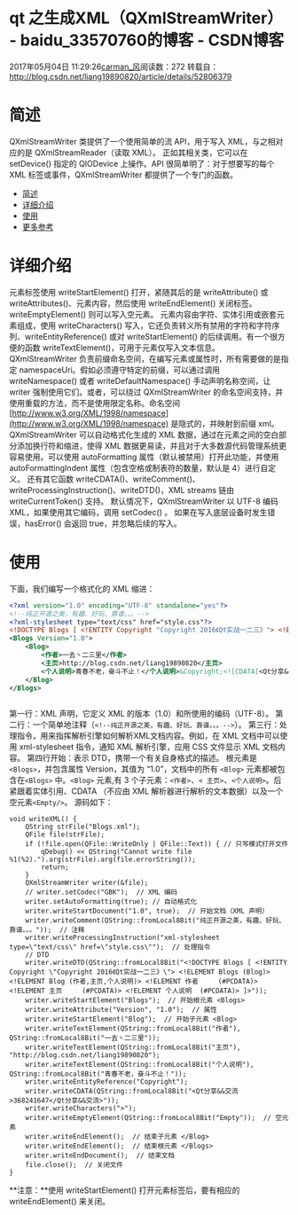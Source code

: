 # qt 之生成XML（QXmlStreamWriter） - baidu_33570760的博客 - CSDN博客
2017年05月04日 11:29:26[carman_风](https://me.csdn.net/baidu_33570760)阅读数：272
转载自：http://blog.csdn.net/liang19890820/article/details/52806379
# 简述
QXmlStreamWriter 类提供了一个使用简单的流 API，用于写入 XML，与之相对应的是 QXmlStreamReader（读取 XML）。
正如其相关类，它可以在 setDevice() 指定的 QIODevice 上操作。API 很简单明了：对于想要写的每个 XML 标签或事件，QXmlStreamWriter 都提供了一个专门的函数。
- [简述](http://blog.csdn.net/liang19890820/article/details/52806379#%E7%AE%80%E8%BF%B0)
- [详细介绍](http://blog.csdn.net/liang19890820/article/details/52806379#%E8%AF%A6%E7%BB%86%E4%BB%8B%E7%BB%8D)
- [使用](http://blog.csdn.net/liang19890820/article/details/52806379#%E4%BD%BF%E7%94%A8)
- [更多参考](http://blog.csdn.net/liang19890820/article/details/52806379#%E6%9B%B4%E5%A4%9A%E5%8F%82%E8%80%83)
# 详细介绍
元素标签使用 writeStartElement() 打开，紧随其后的是 writeAttribute() 或 writeAttributes()、元素内容，然后使用 writeEndElement() 关闭标签。writeEmptyElement() 则可以写入空元素。
元素内容由字符、实体引用或嵌套元素组成，使用 writeCharacters() 写入，它还负责转义所有禁用的字符和字符序列、writeEntityReference() 或对 writeStartElement() 的后续调用。有一个很方便的函数 writeTextElement()，可用于元素仅写入文本信息。
QXmlStreamWriter 负责前缀命名空间，在编写元素或属性时，所有需要做的是指定 namespaceUri。假如必须遵守特定的前缀，可以通过调用 writeNamespace() 或者 writeDefaultNamespace() 手动声明名称空间，让 writer 强制使用它们。或者，可以绕过 QXmlStreamWriter 的命名空间支持，并使用重载的方法，而不是使用限定名称。命名空间[http://www.w3.org/XML/1998/namespace](http://www.w3.org/XML/1998/namespace)
 是隐式的，并映射到前缀 xml。
QXmlStreamWriter 可以自动格式化生成的 XML 数据，通过在元素之间的空白部分添加换行符和缩进，使得 XML 数据更易读，并且对于大多数源代码管理系统更容易使用。可以使用 autoFormatting 属性（默认被禁用）打开此功能，并使用 autoFormattingIndent 属性（包含空格或制表符的数量，默认是 4）进行自定义。
还有其它函数 writeCDATA()、writeComment()、writeProcessingInstruction()、writeDTD()，XML streams 链由 writeCurrentToken() 支持。
默认情况下，QXmlStreamWriter 以 UTF-8 编码 XML，如果使用其它编码，调用 setCodec() 。
如果在写入底层设备时发生错误，hasError() 会返回 true，并忽略后续的写入。
# 使用
下面，我们编写一个格式化的 XML 缩进：
```xml
<?xml version="1.0" encoding="UTF-8" standalone="yes"?>
<!--纯正开源之美，有趣、好玩、靠谱。。。-->
<?xml-stylesheet type="text/css" href="style.css"?>
<!DOCTYPE Blogs [ <!ENTITY Copyright "Copyright 2016《Qt实战一二三》"> <!ELEMENT Blogs (Blog)> <!ELEMENT Blog (作者,主页,个人说明)> <!ELEMENT 作者     (#PCDATA)> <!ELEMENT 主页     (#PCDATA)> <!ELEMENT 个人说明  (#PCDATA)> ]>
<Blogs Version="1.0">
    <Blog>
        <作者>一去丶二三里</作者>
        <主页>http://blog.csdn.net/liang19890820</主页>
        <个人说明>青春不老，奋斗不止！</个人说明>&Copyright;<![CDATA[<Qt分享&&交流>368241647</Qt分享&&交流>]]>><Empty/>
    </Blog>
</Blogs>
```
```xml
```
第一行：XML 声明，它定义 XML 的版本（1.0）和所使用的编码（UTF-8）。
第二行：一个简单地注释（`<!--纯正开源之美，有趣、好玩、靠谱。。。-->`）。
第三行：处理指令，用来指挥解析引擎如何解析XML文档内容。例如，在 XML 文档中可以使用 xml-stylesheet 指令，通知 XML 解析引擎，应用 CSS 文件显示 XML 文档内容。
第四行开始：表示 DTD，携带一个有关自身格式的描述。
根元素是 `<Blogs>`，并包含属性 Version，其值为 “1.0”，文档中的所有 `<Blog>` 元素都被包含在`<Blogs>` 中。`<Blog>` 元素,有 3 个子元素：`<作者>`、`< 主页>`、`<个人说明>`。后紧跟着实体引用、CDATA （不应由 XML 解析器进行解析的文本数据）以及一个空元素`<Empty/>`。
源码如下：
```
void writeXML() {
    QString strFile("Blogs.xml");
    QFile file(strFile);
    if (!file.open(QFile::WriteOnly | QFile::Text)) { // 只写模式打开文件
        qDebug() << QString("Cannot write file %1(%2).").arg(strFile).arg(file.errorString());
        return;
    }
    QXmlStreamWriter writer(&file);
    // writer.setCodec("GBK");  // XML 编码
    writer.setAutoFormatting(true); // 自动格式化
    writer.writeStartDocument("1.0", true);  // 开始文档（XML 声明）
    writer.writeComment(QString::fromLocal8Bit("纯正开源之美，有趣、好玩、靠谱。。。"));  // 注释
    writer.writeProcessingInstruction("xml-stylesheet type=\"text/css\" href=\"style.css\"");  // 处理指令
    // DTD
    writer.writeDTD(QString::fromLocal8Bit("<!DOCTYPE Blogs [ <!ENTITY Copyright \"Copyright 2016《Qt实战一二三》\"> <!ELEMENT Blogs (Blog)> <!ELEMENT Blog (作者,主页,个人说明)> <!ELEMENT 作者     (#PCDATA)> <!ELEMENT 主页     (#PCDATA)> <!ELEMENT 个人说明  (#PCDATA)> ]>"));
    writer.writeStartElement("Blogs");  // 开始根元素 <Blogs>
    writer.writeAttribute("Version", "1.0");  // 属性
    writer.writeStartElement("Blog");  // 开始子元素 <Blog>
    writer.writeTextElement(QString::fromLocal8Bit("作者"), QString::fromLocal8Bit("一去丶二三里"));
    writer.writeTextElement(QString::fromLocal8Bit("主页"), "http://blog.csdn.net/liang19890820");
    writer.writeTextElement(QString::fromLocal8Bit("个人说明"), QString::fromLocal8Bit("青春不老，奋斗不止！"));
    writer.writeEntityReference("Copyright");
    writer.writeCDATA(QString::fromLocal8Bit("<Qt分享&&交流>368241647</Qt分享&&交流>"));
    writer.writeCharacters(">");
    writer.writeEmptyElement(QString::fromLocal8Bit("Empty"));  // 空元素
    writer.writeEndElement();  // 结束子元素 </Blog>
    writer.writeEndElement();  // 结束根元素 </Blogs>
    writer.writeEndDocument();  // 结束文档
    file.close();  // 关闭文件
}
```
**注意：**使用 writeStartElement() 打开元素标签后，要有相应的 writeEndElement() 来关闭。

